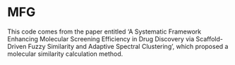 # MFG
This code comes from the paper entitled ‘A Systematic Framework Enhancing Molecular Screening Efficiency in Drug Discovery via Scaffold-Driven Fuzzy Similarity and Adaptive Spectral Clustering’, which proposed a molecular similarity calculation method.
